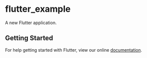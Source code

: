 # flutter_example

A new Flutter application.

## Getting Started

For help getting started with Flutter, view our online
[documentation](https://flutter.io/).
